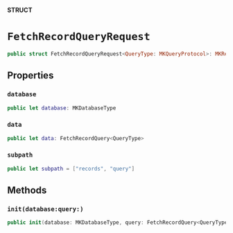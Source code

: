 **STRUCT**

# `FetchRecordQueryRequest`

```swift
public struct FetchRecordQueryRequest<QueryType: MKQueryProtocol>: MKRequest
```

## Properties
### `database`

```swift
public let database: MKDatabaseType
```

### `data`

```swift
public let data: FetchRecordQuery<QueryType>
```

### `subpath`

```swift
public let subpath = ["records", "query"]
```

## Methods
### `init(database:query:)`

```swift
public init(database: MKDatabaseType, query: FetchRecordQuery<QueryType>)
```
